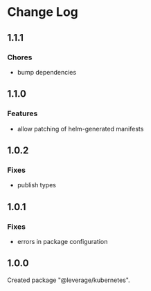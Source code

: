 # Change Log

## 1.1.1

### Chores

- bump dependencies


## 1.1.0

### Features

- allow patching of helm-generated manifests


## 1.0.2

### Fixes

- publish types


## 1.0.1

### Fixes

- errors in package configuration


## 1.0.0

Created package "@leverage/kubernetes".

